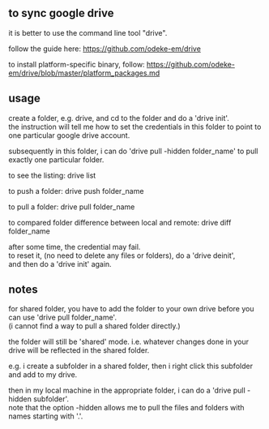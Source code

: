 to sync google drive
---------------------------

it is better to use the command line tool "drive".

follow the guide here: https://github.com/odeke-em/drive

to install platform-specific binary, follow: https://github.com/odeke-em/drive/blob/master/platform_packages.md 


usage
-------------

create a folder, e.g. drive, and cd to the folder and do a 'drive init'.  
the instruction will tell me how to set the credentials in this folder to point to one particular google drive account.

subsequently in this folder, i can do 'drive pull -hidden folder_name' to pull exactly one particular folder.

to see the listing: drive list

to push a folder: drive push folder_name

to pull a folder: drive pull folder_name

to compared folder difference between local and remote: drive diff folder_name


after some time, the credential may fail.  
to reset it, (no need to delete any files or folders), do a 'drive deinit',  
and then do a 'drive init' again.


notes
-----------------------

for shared folder, you have to add the folder to your own drive before you can use 'drive pull folder_name'.  
(i cannot find a way to pull a shared folder directly.)

the folder will still be 'shared' mode.
i.e. whatever changes done in your drive will be reflected in the shared folder.

e.g. i create a subfolder in a shared folder,
then i right click this subfolder and add to my drive.

then in my local machine in the appropriate folder, i can do a 'drive pull -hidden subfolder'.  
note that the option -hidden allows me to pull the files and folders with names starting with '.'.

